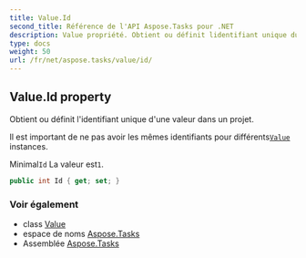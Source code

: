 ```yaml
---
title: Value.Id
second_title: Référence de l'API Aspose.Tasks pour .NET
description: Value propriété. Obtient ou définit lidentifiant unique dune valeur dans un projet.
type: docs
weight: 50
url: /fr/net/aspose.tasks/value/id/
---
```

## Value.Id property

Obtient ou définit l'identifiant unique d'une valeur dans un projet.

Il est important de ne pas avoir les mêmes identifiants pour différents[`Value`](../) instances.

Minimal`Id` La valeur est`1`.

```csharp
public int Id { get; set; }
```

### Voir également

* class [Value](../)
* espace de noms [Aspose.Tasks](../../value/)
* Assemblée [Aspose.Tasks](../../../)


